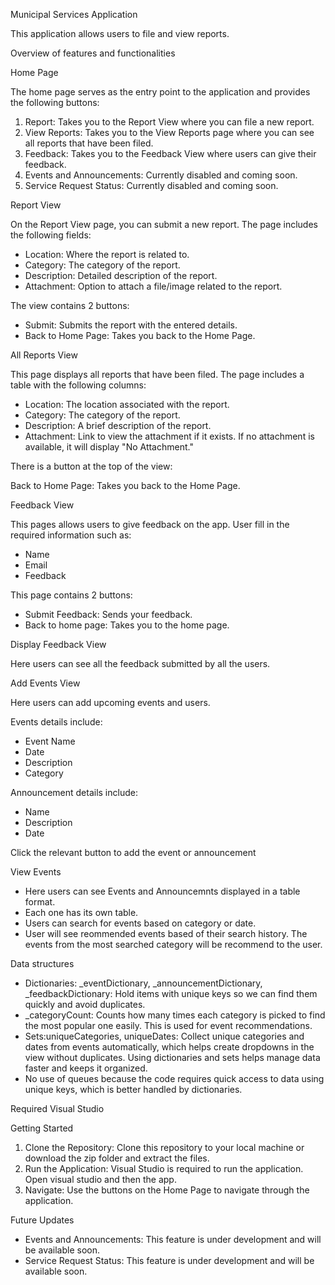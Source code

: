 Municipal Services Application

This application allows users to file and view reports. 

Overview of features and functionalities

Home Page

The home page serves as the entry point to the application and provides the following buttons:

1. Report: Takes you to the Report View where you can file a new report.
2. View Reports: Takes you to the View Reports page where you can see all reports that 
have been filed.
3. Feedback: Takes you to the Feedback View where users can give their feedback.
4. Events and Announcements: Currently disabled and coming soon.
5. Service Request Status: Currently disabled and coming soon.

Report View

On the Report View page, you can submit a new report. The page includes the following fields:

- Location: Where the report is related to.
- Category: The category of the report.
- Description: Detailed description of the report.
- Attachment: Option to attach a file/image related to the report.

The view contains 2 buttons:

- Submit: Submits the report with the entered details.
- Back to Home Page: Takes you back to the Home Page.

All Reports View

This page displays all reports that have been filed. The page includes a table 
with the following columns:

- Location: The location associated with the report.
- Category: The category of the report.
- Description: A brief description of the report.
- Attachment: Link to view the attachment if it exists. If no attachment is available, it will display "No Attachment."

There is a button at the top of the view:

Back to Home Page: Takes you back to the Home Page.

Feedback View

This pages allows users to give feedback on the app. User fill in the required information such
as:

- Name
- Email
- Feedback

This page contains 2 buttons: 
- Submit Feedback: Sends your feedback.
- Back to home page: Takes you to the home page.

Display Feedback View

Here users can see all the feedback submitted by all the users.

Add Events View

Here users can add upcoming events and users.

Events details include:
- Event Name
- Date
- Description
- Category

Announcement details include:
- Name
- Description
- Date

Click the relevant button to add the event or announcement

View Events

- Here users can see Events and Announcemnts displayed in a table format. 
- Each one has its own table.
- Users can search for events based on category or date.
- User will see reommended events based of their search history. The events from the most searched category will be recommend to the user.

Data structures 

- Dictionaries:  _eventDictionary, _announcementDictionary, _feedbackDictionary: Hold items with unique keys so we can find them quickly and avoid duplicates.
- _categoryCount: Counts how many times each category is picked to find the most popular one easily. This is used for event recommendations.
- Sets:uniqueCategories, uniqueDates: Collect unique categories and dates from events automatically, which helps create dropdowns in the view without duplicates.
  Using dictionaries and sets helps manage data faster and keeps it organized.
- No use of queues because the code requires quick access to data using unique keys, which is better handled by dictionaries.

Required
Visual Studio

Getting Started

1. Clone the Repository: Clone this repository to your local machine or download the zip folder
and extract the files.
2. Run the Application: Visual Studio is required to run the application. Open visual studio and
then the app. 
3. Navigate: Use the buttons on the Home Page to navigate through the application.

Future Updates

- Events and Announcements: This feature is under development and will be available soon.
- Service Request Status: This feature is under development and will be available soon.

